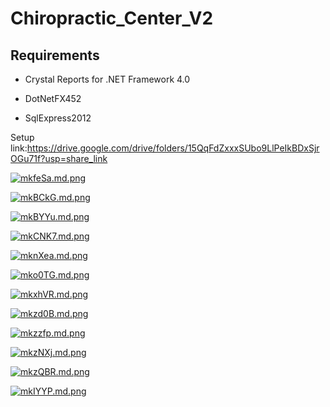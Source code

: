 # ****Chiropractic\_Center\_V2****

<div class="page-body">

## Requirements

  - Crystal Reports for .NET Framework 4.0

<!-- end list -->

  - DotNetFX452

<!-- end list -->

  - SqlExpress2012

Setup link:https://drive.google.com/drive/folders/15QqFdZxxxSUbo9LlPeIkBDxSjrOGu71f?usp=share_link

[![mkfeSa.md.png](https://iili.io/mkfeSa.md.png)](https://freeimage.host/i/mkfeSa)

[![mkBCkG.md.png](https://iili.io/mkBCkG.md.png)](https://freeimage.host/i/mkBCkG)

[![mkBYYu.md.png](https://iili.io/mkBYYu.md.png)](https://freeimage.host/i/mkBYYu)

[![mkCNK7.md.png](https://iili.io/mkCNK7.md.png)](https://freeimage.host/i/mkCNK7)

[![mknXea.md.png](https://iili.io/mknXea.md.png)](https://freeimage.host/i/mknXea)

[![mko0TG.md.png](https://iili.io/mko0TG.md.png)](https://freeimage.host/i/mko0TG)
  
[![mkxhVR.md.png](https://iili.io/mkxhVR.md.png)](https://freeimage.host/i/mkxhVR)
  
[![mkzd0B.md.png](https://iili.io/mkzd0B.md.png)](https://freeimage.host/i/mkzd0B)
  
[![mkzzfp.md.png](https://iili.io/mkzzfp.md.png)](https://freeimage.host/i/mkzzfp)
  
[![mkzNXj.md.png](https://iili.io/mkzNXj.md.png)](https://freeimage.host/i/mkzNXj)
  
[![mkzQBR.md.png](https://iili.io/mkzQBR.md.png)](https://freeimage.host/i/mkzQBR)
  
[![mkIYYP.md.png](https://iili.io/mkIYYP.md.png)](https://freeimage.host/i/mkIYYP)
  
</div>
